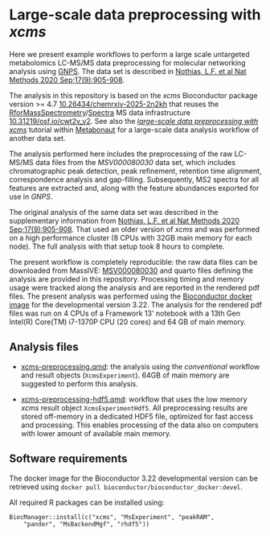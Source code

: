 # Large-scale data preprocessing with *xcms*

Here we present example workflows to perform a large scale untargeted
metabolomics LC-MS/MS data preprocessing for molecular networking analysis using
[GNPS](http://gnps.ucsd.edu). The data set is described in [Nothias, L.F. et al
Nat Methods 2020 Sep;17(9):905-908](https://doi.org/10.1038/s41592-020-0933-6).

The analysis in this repository is based on the *xcms* Bioconductor package
version >= 4.7
[10.26434/chemrxiv-2025-2n2kh](https://doi.org/10.26434/chemrxiv-2025-2n2kh)
that reuses the
[RforMassSpectrometry](https://rformassspectrometry.org)/[Spectra](https://github.com/rformassspectrometry/Spectra)
MS data infrastructure
[10.31219/osf.io/cwt2v_v2](https://doi.org/10.31219/osf.io/cwt2v_v2). See also
the [*large-scale data preprocessing with
xcms*](https://rformassspectrometry.github.io/Metabonaut/articles/large-scale-analysis.html)
tutorial within [Metabonaut](https://doi.org/10.5281/zenodo.15062929) for a
large-scale data analysis workflow of another data set.

The analysis performed here includes the preprocessing of the raw LC-MS/MS data
files from the *MSV000080030* data set, which includes chromatographic peak
detection, peak refinement, retention time alignment, correspondence analysis
and gap-filling. Subsequently, MS2 spectra for all features are extracted and,
along with the feature abundances exported for use in *GNPS*.

The original analysis of the same data set was described in the supplementary
information from [Nothias, L.F. et al Nat Methods 2020
Sep;17(9):905-908](https://doi.org/10.1038/s41592-020-0933-6). That used an
older version of *xcms* and was performed on a high performance cluster (8 CPUs
with 32GB main memory for each node). The full analysis with that setup took 8
hours to complete.

The present workflow is completely reproducible: the raw data files can be
downloaded from MassIVE:
[MSV000080030](https://gnps.ucsd.edu/ProteoSAFe/result.jsp?task=5e7034cc98c54a47b803b144bff6a296&view=advanced_view)
and quarto files defining the analysis are provided in this repository.
Processing timing and memory usage were tracked along the analysis and are
reported in the rendered pdf files. The present analysis was performed using the
[Bioconductor docker
image](https://hub.docker.com/r/bioconductor/bioconductor_docker/) for the
developmental version 3.22. The analysis for the rendered pdf files was run on 4
CPUs of a Framework 13' notebook with a 13th Gen Intel(R) Core(TM) i7-1370P CPU
(20 cores) and 64 GB of main memory.

## Analysis files

- [xcms-preprocessing.qmd](xmcs-preprocessing.qmd): the analysis using the
  *conventional* workflow and result objects (`XcmsExperiment`). 64GB of main
  memory are suggested to perform this analysis.

- [xcms-preprocessing-hdf5.qmd](xcms-preprocessing-hdf5.qmd): workflow that uses
  the low memory *xcms* result object `XcmsExperimentHdf5`. All preprocessing
  results are stored off-memory in a dedicated HDF5 file, optimized for fast
  access and processing. This enables processing of the data also on computers
  with lower amount of available main memory.

## Software requirements

The docker image for the Bioconductor 3.22 developmental version can be
retrieved using `docker pull bioconductor/bioconductor_docker:devel`.

All required R packages can be installed using:

```{r}
BiocManager::install(c("xcms", "MsExperiment", "peakRAM",
    "pander", "MsBackendMgf", "rhdf5"))
```
